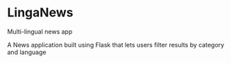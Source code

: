 # LingaNews
Multi-lingual news app

A News application built using Flask that lets users filter results by category and language
